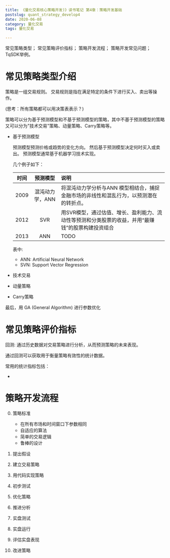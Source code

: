 ```yaml
---
title: 《量化交易核心策略开发)》读书笔记 第4章：策略开发基础
postslug: quant_strategy_develop4
date: 2020-06-08
category: 量化交易
tags: 量化交易

---
```


常见策略类型；
常见策略评价指标；
策略开发流程；
策略开发常见问题；
TqSDK举例。

<!-- more -->

# 常见策略类型介绍

策略是一组交易规则。 交易规则是指在满足特定的条件下进行买入、卖出等操作。

(思考：所有策略都可以用决策表表示？)

策略可以分为基于预测模型和不基于预测模型的策略，其中不基于预测模型的策略又可以分为"技术交易"策略、动量策略、Carry策略等。


- 基于预测模型

  预测模型预测价格或趋势的变化方向。 然后基于预测模型决定何时买入或卖出。
  预测模型通常基于机器学习技术实现。

  几个例子如下：

  
  |  时间 | 预测模型       | 说明                        |
  |:----:|:--------------:|:---------------------------|
  | 2009 | 混沌动力学，ANN | 将混沌动力学分析与ANN 模型相结合，捕捉金融市场的非线性和混乱行为，以预测潜在的转折点。 |
  | 2012 | SVR            | 用SVR模型，通过估值、增长、盈利能力、流动性等预测和分类股票的收益，并用“最赚钱”的股票构建投资组合 |
  | 2013 | ANN            |    TODO      |



    表中:

 	+ ANN: Artificial Neural Network
    + SVN: Support Vector Regression


- 技术交易



- 动量策略



- Carry策略





最后，用 GA (General Algorithm) 进行参数优化  


# 常见策略评价指标

回测: 通过历史数据对交易策略进行分析，从而预测策略的未来表现。

通过回测可以获取用于衡量策略有效性的统计数据。

常用的统计指标包括：

- 



# 策略开发流程

0. 策略标准

   + 在所有市场和时间窗口下参数相同
   + 自适应的算法
   + 简单的交易逻辑
   + 鲁棒的设计

1. 提出假设

2. 建立交易策略

3. 用代码实现策略

4. 初步测试

5. 优化策略

6. 推进分析

7. 实盘测试

8. 实盘运行

9. 评估实盘表现

10. 改进策略